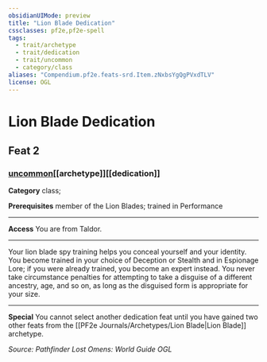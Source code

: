 ```yaml
---
obsidianUIMode: preview
title: "Lion Blade Dedication"
cssclasses: pf2e,pf2e-spell
tags:
  - trait/archetype
  - trait/dedication
  - trait/uncommon
  - category/class
aliases: "Compendium.pf2e.feats-srd.Item.zNxbsYgQgPVxdTLV"
license: OGL
---
```

# Lion Blade Dedication
## Feat 2
### [uncommon](uncommon "Uncommon Rarity Trait")[[archetype]][[dedication]]

**Category** class; 



**Prerequisites** member of the Lion Blades; trained in Performance
* * *
**Access** You are from Taldor.

* * *

Your lion blade spy training helps you conceal yourself and your identity. You become trained in your choice of Deception or Stealth and in Espionage Lore; if you were already trained, you become an expert instead. You never take circumstance penalties for attempting to take a disguise of a different ancestry, age, and so on, as long as the disguised form is appropriate for your size.

* * *

**Special** You cannot select another dedication feat until you have gained two other feats from the [[PF2e Journals/Archetypes/Lion Blade|Lion Blade]] archetype.

*Source: Pathfinder Lost Omens: World Guide*
*OGL*